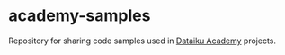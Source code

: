 # academy-samples

Repository for sharing code samples used in [Dataiku Academy](https://academy.dataiku.com) projects.
